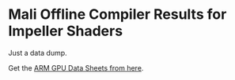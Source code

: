 Mali Offline Compiler Results for Impeller Shaders
==================================================

Just a data dump.

Get the [ARM GPU Data Sheets from here](https://developer.arm.com/documentation/102849/0200).
